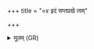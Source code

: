 +++
title = "०४ इदं सप्तप्रखे त्वम्"

+++
<details><summary>मूलम् (GR)</summary>

इदं सप्तप्रखे त्वं  
किलासं नाशया त्वचः ।  
निष्कृतिर् नाम वा असि  
सेदं निष् कृधि भद्रया ॥
</details>